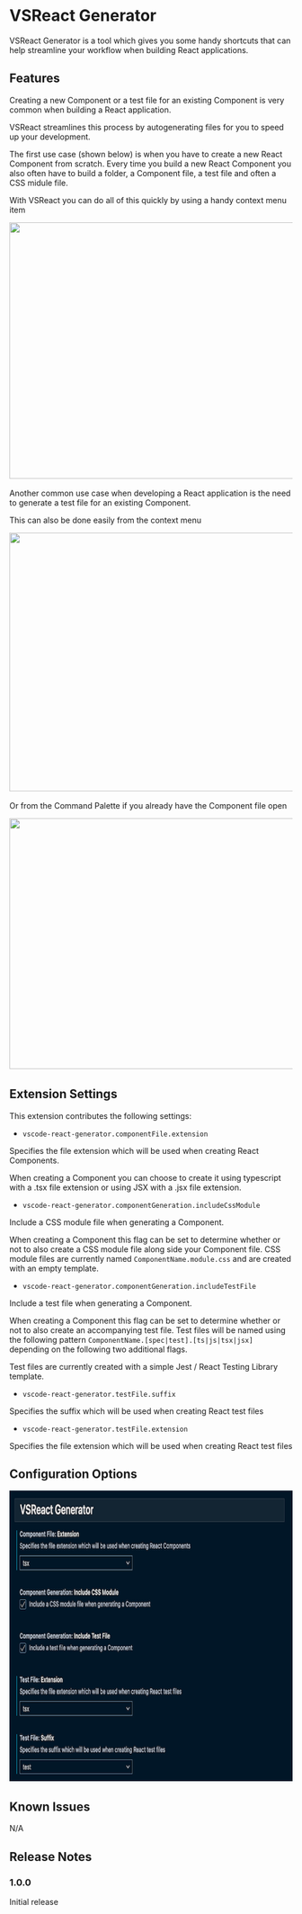 # VSReact Generator

VSReact Generator is a tool which gives you some handy shortcuts that can help streamline your workflow when building React applications.

## Features

Creating a new Component or a test file for an existing Component is very common when building a React application.

VSReact streamlines this process by autogenerating files for you to speed up your development.

The first use case (shown below) is when you have to create a new React Component from scratch. Every time you build a new React Component you also often have to build a folder, a Component file, a test file and often a CSS midule file.

With VSReact you can do all of this quickly by using a handy context menu item

<img src="images/create-component.gif" width="809" height="456"/>

Another common use case when developing a React application is the need to generate a test file for an existing Component.

This can also be done easily from the context menu

<img src="images/create-test-context.gif" width="810" height="460"/>

Or from the Command Palette if you already have the Component file open

<img src="images/create-test.gif" width="809" height="446"/>

## Extension Settings

This extension contributes the following settings:

- `vscode-react-generator.componentFile.extension`

Specifies the file extension which will be used when creating React Components.

When creating a Component you can choose to create it using typescript with a .tsx file extension or using JSX with a .jsx file extension.

- `vscode-react-generator.componentGeneration.includeCssModule`

Include a CSS module file when generating a Component.

When creating a Component this flag can be set to determine whether or not to also create a CSS module file along side your Component file. CSS module files are currently named `ComponentName.module.css` and are created with an empty template.

- `vscode-react-generator.componentGeneration.includeTestFile`

Include a test file when generating a Component.

When creating a Component this flag can be set to determine whether or not to also create an accompanying test file. Test files will be named using the following pattern `ComponentName.[spec|test].[ts|js|tsx|jsx]` depending on the following two additional flags.

Test files are currently created with a simple Jest / React Testing Library template.

- `vscode-react-generator.testFile.suffix`

Specifies the suffix which will be used when creating React test files

- `vscode-react-generator.testFile.extension`

Specifies the file extension which will be used when creating React test files

## Configuration Options

<img src="images/configuration.png" width="800" height="517"/>

## Known Issues

N/A

## Release Notes

### 1.0.0

Initial release
